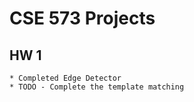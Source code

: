 # CSE 573 Projects

## HW 1
    * Completed Edge Detector
    * TODO - Complete the template matching

